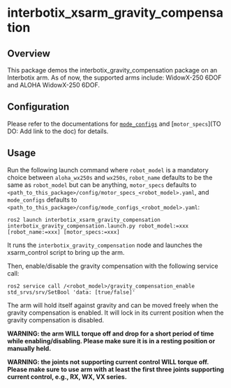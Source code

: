 # interbotix_xsarm_gravity_compensation

## Overview
This package demos the interbotix_gravity_compensation package on an Interbotix arm.
As of now, the supported arms include: WidowX-250 6DOF and ALOHA WidowX-250 6DOF.

## Configuration
Please refer to the documentations for [`mode_configs`](https://docs.trossenrobotics.com/interbotix_xsarms_docs/ros_interface/ros2/config.html#motor-configs) and [`motor_specs`](TO DO: Add link to the doc) for details.

## Usage
Run the following launch command where `robot_model` is a mandatory choice between `aloha_wx250s` and `wx250s`, `robot_name` defaults to be the same as `robot_model` but can be anything, `motor_specs` defaults to `<path_to_this_package>/config/motor_specs_<robot_model>.yaml`, and `mode_configs` defaults to `<path_to_this_package>/config/mode_configs_<robot_model>.yaml`:
```
ros2 launch interbotix_xsarm_gravity_compensation interbotix_gravity_compensation.launch.py robot_model:=xxx [robot_name:=xxx] [motor_specs:=xxx]
```
It runs the `interbotix_gravity_compensation` node and launches the xsarm_control script to bring up the arm.

Then, enable/disable the gravity compensation with the following service call:
```
ros2 service call /<robot_model>/gravity_compensation_enable std_srvs/srv/SetBool 'data: [true/false]'
```

The arm will hold itself against gravity and can be moved freely when the gravity compensation is enabled.
It will lock in its current position when the gravity compensation is disabled.

**WARNING: the arm WILL torque off and drop for a short period of time while enabling/disabling. Please make sure it is in a resting position or manually held.**

**WARNING: the joints not supporting current control WILL torque off. Please make sure to use arm with at least the first three joints supporting current control, e.g., RX, WX, VX series.**
